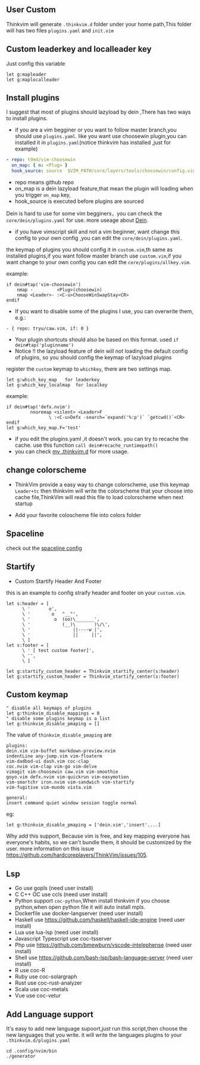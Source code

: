 ## User Custom

Thinkvim will generate `.thinkvim.d` folder under your home path,This folder
will has two files `plugins.yaml` and `init.vim`

## Custom leaderkey and localleader key

Just config this variable

```viml
let g:mapleader
let g:maplocalleader
```

## Install plugins

I suggest that most of plugins should lazyload by dein ,There has two ways to install plugins.

- if you are a vim begginer or you want to follow master branch,you should use `plugins.yaml`. like you want use choosewin plugin,you can installed it in `plugins.yaml`(notice thinkvim has installed ,just for example)

```yaml
- repo: t9md/vim-choosewin
  on_map: { n: <Plug> }
  hook_source: source  $VIM_PATH/core/layers/tools/choosewin/config.vim
```

- repo means github repo
- on_map is a dein lazyload feature,that mean the plugin will loading when you trigger `on_map` key,
- hook_source is executed before plugins are sourced

Dein is hard to use for some vim begginers，you can check the `core/dein/plugins.yaml` for use.
more useage about [Dein](https://github.com/Shougo/dein.vim/blob/master/doc/dein.txt).

- if you have vimscript skill and not a vim beginner, want change this config to your own config ,you can edit the `core/dein/plugins.yaml`.

the keymap of plugins you should config it in `custom.vim`,th same as installed plugins,if you want follow master branch use `custom.vim`,if you want change to your own config you can edit the `core/plugins/allkey.vim`.

example:

```viml
if dein#tap('vim-choosewin')
	nmap -         <Plug>(choosewin)
	nmap <Leader>- :<C-u>ChooseWinSwapStay<CR>
endif
```

- If you want to disable some of the plugins I use, you can overwrite them, e.g.:

```
- { repo: tryu/caw.vim, if: 0 }
```

- Your plugin shortcuts should also be based on this format. used `if dein#tap('pluginname')`
- Notice ‼️ the lazyload feature of dein will not loading the default config of plugins, so you should config the keymap of lazyload plugins

register the `custom` keymap to `whichkey`, there are two settings map.

```viml
let g:which_key_map   for leaderkey
let g:which_key_localmap  for localkey
```

example:

```viml
if dein#tap('defx.nvim')
         nnoremap <silent> <Leader>F
                \ :<C-u>Defx -search=`expand('%:p')` `getcwd()`<CR>
endif
let g:which_key_map.F='test'
```

- if you edit the plugins.yaml ,it doesn't work. you can try to recache the cache. use this function `call dein#recache_runtimepath()`
- you can check [my .thinkvim.d](https://github.com/taigacute/dotfiles/tree/master/thinkvim) for more usage.

## change colorscheme

- ThinkVim provide a easy way to change colorscheme, use this keymap `Leader+tc` then thinkvim will write the colorscheme that your choose into cache file,ThinkVim will read this file to load colorscheme when next startup

- Add your favorite coloscheme file into colors folder

## Spaceline

check out the [spaceline config](https://github.com/taigacute/spaceline.vim)

## Startify

- Custom Startify Header And Footer

this is an example to config straify header and footer on your `custom.vim`.

```viml
let s:header = [
      \ '       o',
      \ '        o   ^__^',
      \ '         o  (oo)\_______',
      \ '            (__)\       )\/\',
      \ '                ||----w |',
      \ '                ||     ||',
      \ ]
let s:footer = [
      \ ' [ test custom footer]',
      \ '',
      \ ]

let g:startify_custom_header = Thinkvim_startify_center(s:header)
let g:startify_custom_header = Thinkvim_startify_center(s:footer)

```

## Custom keymap

```viml
" disable all keymaps of plugins
let g:thinkvim_disable_mappings = 0
" disable some plugins keymap is a list
let g:thinkvim_disable_pmaping = []
```

The value of `thinkvim_disable_pmaping` are

```
plugins:
dein.vim vim-buffet markdown-preview.nvim
indentLine any-jump.vim vim-floaterm
vim-dadbod-ui dash.vim coc-clap
coc.nvim vim-clap vim-go vim-delve
vimagit vim-choosewin caw.vim vim-smoothie
goyo.vim defx.nvim vim-quickrun vim-easymotion
vim-smartchr iron.nvim vim-sandwich vim-startify
vim-fugitive vim-mundo vista.vim

general:
insert command quiet window session toggle normal
```

eg:

```viml
let g:thinkvim_disable_pmaping = ['dein.vim','insert'....]
```

Why add this support, Because vim is free, and key mapping everyone has everyone's habits, so we can't bundle them, it should be customized by the user. more information on this issue https://github.com/hardcoreplayers/ThinkVim/issues/105.

## Lsp

- Go use gopls (need user install)
- C C++ OC use ccls (need user install)
- Python support `coc-python`,When install thinkvim if you choose python,when open python file it will auto install mpls.
- Dockerfile use docker-langserver (need user install)
- Haskell use https://github.com/haskell/haskell-ide-engine (need user install)
- Lua use lua-lsp (need user install)
- Javascript Typescript use coc-tsserver
- Php use https://github.com/bmewburn/vscode-intelephense (need user install)
- Shell use https://github.com/bash-lsp/bash-language-server (need user install)
- R use coc-R
- Ruby use coc-solargraph
- Rust use coc-rust-analyzer
- Scala use coc-metals
- Vue use coc-vetur

## Add Language support

It's easy to add new language supoort,just run this script,then choose the new languages that you write. it will write the languages plugins to your `.thinkvim.d/plugins.yaml`

```console
cd .config/nvim/bin
./generator
```
